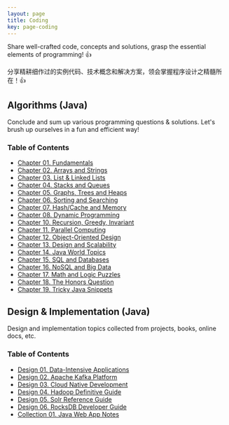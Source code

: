 ```yaml
---
layout: page
title: Coding
key: page-coding
---
```


Share well-crafted code, concepts and solutions, grasp the essential elements of programming! :+1:

分享精耕细作过的实例代码、技术概念和解决方案，领会掌握程序设计之精髓所在！:+1:

## Algorithms (Java)

Conclude and sum up various programming questions & solutions. Let's brush up ourselves in a fun and efficient way!

### Table of Contents
 - [Chapter 01. Fundamentals](/algorithms/2017/11/10/a01-fundamentals.html "Primitive, Bit Manipulation")
 - [Chapter 02. Arrays and Strings](/algorithms/2017/11/11/a02-arrays-and-strings.html)
 - [Chapter 03. List & Linked Lists](/algorithms/2018/02/25/a03-list-and-linked-lists.html)
 - [Chapter 04. Stacks and Queues](/algorithms/2017/11/15/a04-stacks-and-queues.html)
 - [Chapter 05. Graphs, Trees and Heaps](/algorithms/2017/11/25/a05-graphs-trees-heaps.html)
 - [Chapter 06. Sorting and Searching](/algorithms/2017/12/05/a06-sorting-and-searching.html)
 - [Chapter 07. Hash/Cache and Memory](/algorithms/2017/12/02/a07-hash-cache-memory.html)
 - [Chapter 08. Dynamic Programming](/algorithms/2017/11/15/a08-dynamic-programming.html)
 - [Chapter 10. Recursion, Greedy, Invariant](/algorithms/2018/03/01/a10-recursion-greedy-invariant.html)
 - [Chapter 11. Parallel Computing](/algorithms/2017/12/30/a11-parallel-computing.html "Thread, Lock, Timer")
 - [Chapter 12. Object-Oriented Design](/algorithms/2018/03/08/a12-object-oriented-design.html)
 - [Chapter 13. Design and Scalability](/algorithms/2018/01/05/a13-design-and-scalability.html)
 - [Chapter 14. Java World Topics](/algorithms/2017/12/01/a14-java-world-topics.html "JVM, Effective Java")
 - [Chapter 15. SQL and Databases](/algorithms/2017/12/20/a15-sql-and-databases.html "RDBMS, Transaction")
 - [Chapter 16. NoSQL and Big Data](/designs/2017/11/11/d01-data-intensive-applications.html "MapReduce, Hadoop")
 - [Chapter 17. Math and Logic Puzzles](/algorithms/2018/01/08/a17-math-and-logic-puzzles.html "Brainteaser, Probability")
 - [Chapter 18. The Honors Question](/algorithms/2018/03/10/a18-the-honors-question.html "Challenging, Intractability")
 - [Chapter 19. Tricky Java Snippets](/algorithms/2018/05/18/a19-tricky-java-snippets.html)

## Design & Implementation (Java)

Design and implementation topics collected from projects, books, online docs, etc.

### Table of Contents
 - [Design 01. Data-Intensive Applications](/designs/2017/11/11/d01-data-intensive-applications.html)
 - [Design 02. Apache Kafka Platform](/designs/2017/12/05/d02-apache-kafka-platform.html)
 - [Design 03. Cloud Native Development](/designs/2018/04/15/d03-cloud-native-development.html)
 - [Design 04. Hadoop Definitive Guide](/designs/2018/08/25/d04-hadoop-definitive-guide.html)
 - [Design 05. Solr Reference Guide](/designs/2018/09/14/d05-solr-reference-guide.html)
 - [Design 06. RocksDB Developer Guide](/designs/2018/09/20/d06-rocksdb-developer-guide.html)
 - [Collection 01. Java Web App Notes](/collections/2017/11/07/c01-java-webapp-notes.html)
